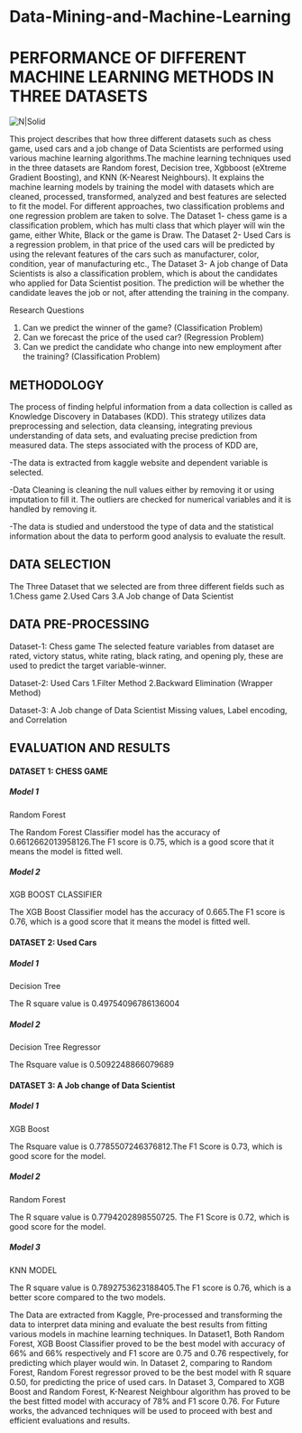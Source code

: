 # Data-Mining-and-Machine-Learning
# PERFORMANCE OF DIFFERENT MACHINE LEARNING METHODS IN THREE DATASETS


![N|Solid](https://www.nag.com/sites/default/files/styles/banner/public/2020-08/machine-learning.jpeg?itok=4WFu3LAS)

This project describes that how three different datasets such as chess game, used cars and a job change of Data Scientists are performed using various machine learning algorithms.The machine learning techniques used in the three datasets are Random forest, Decision tree, Xgbboost (eXtreme Gradient Boosting), and KNN (K-Nearest Neighbours). It explains the machine learning models by training the model with datasets which are cleaned, processed, transformed, analyzed and best features are selected to fit the model. For different approaches, two classification problems and one regression problem are taken to solve. The Dataset 1- chess game is a classification problem, which has multi class that which player will win the game, either White, Black or the game is Draw. The Dataset 2- Used Cars is a regression problem, in that price of the used cars will be predicted by using the relevant features of the cars such as manufacturer, color, condition, year of manufacturing etc., The Dataset 3- A job change of Data Scientists is also a classification problem, which is about the candidates who applied for Data Scientist position. The prediction will be whether the candidate leaves the job or not, after attending the training in the company.

Research Questions

1. Can we predict the winner of the game? (Classification Problem)
2. Can we forecast the price of the used car? (Regression Problem)
3. Can we predict the candidate who change into new employment after the training? (Classification Problem)



## METHODOLOGY

The process of finding helpful information from a data collection is called as Knowledge Discovery in Databases (KDD). This strategy utilizes data preprocessing and selection, data cleansing, integrating previous understanding of data sets, and evaluating precise prediction from measured data. The steps associated with the process of KDD are,

-The data is extracted from kaggle website and dependent variable is selected.

-Data Cleaning is cleaning the null values either by removing it or using imputation to fill it. The outliers are checked for numerical variables and it is handled by 
removing it.

-The data is studied and understood the type of data and the statistical information about the data to perform good analysis to evaluate the result.

## DATA SELECTION
The Three Dataset that we selected are from three different fields such as 
1.Chess game
2.Used Cars
3.A Job change of Data Scientist

##  DATA PRE-PROCESSING
Dataset-1: Chess game
The selected feature variables from dataset are rated, victory status, white rating, black rating, and opening ply, these are used to predict the target variable-winner.

Dataset-2: Used Cars
1.Filter Method
2.Backward Elimination (Wrapper Method)

Dataset-3: A Job change of Data Scientist
Missing values, Label encoding, and Correlation

## EVALUATION AND RESULTS
#### DATASET 1: CHESS GAME
##### Model 1
Random Forest

The Random Forest Classifier model has the accuracy of 0.6612662013958126.The F1 score is 0.75, which is a good score that it means the model is fitted well.

##### Model 2
XGB BOOST CLASSIFIER

The XGB Boost Classifier model has the accuracy of 0.665.The F1 score is 0.76, which is a good score that it means the model is fitted well.

#### DATASET 2: Used Cars
##### Model 1
Decision Tree

The R square value is 0.49754096786136004

##### Model 2
Decision Tree Regressor

The Rsquare value is 0.5092248866079689

#### DATASET 3: A Job change of Data Scientist
##### Model 1
XGB Boost

The Rsquare value is 0.7785507246376812.The F1 Score is 0.73, which is good score for the 
model.

##### Model 2
Random Forest

The R square value is 0.7794202898550725. The F1 Score is 0.72, which is good score for the model.

##### Model 3
KNN MODEL

The R square value is 0.7892753623188405.The F1 score is 0.76, which is a better score compared to the two models.


The Data are extracted from Kaggle, Pre-processed and transforming the data to interpret data mining and evaluate the best results from fitting various models in machine learning techniques. In Dataset1, Both Random Forest, XGB Boost Classifier proved to be the best model with accuracy of 66% and 66% respectively and F1 score are 0.75 and 0.76 respectively, for predicting which player would win. In Dataset 2, comparing to Random Forest, Random Forest regressor proved to be the best model with R square 0.50, for predicting the price of used cars. In Dataset 3, Compared to XGB Boost and Random Forest, K-Nearest Neighbour algorithm has proved to be the best fitted model with accuracy of 78% and F1 score 0.76. For Future works, the advanced techniques will be used to proceed with best and efficient evaluations and results.

